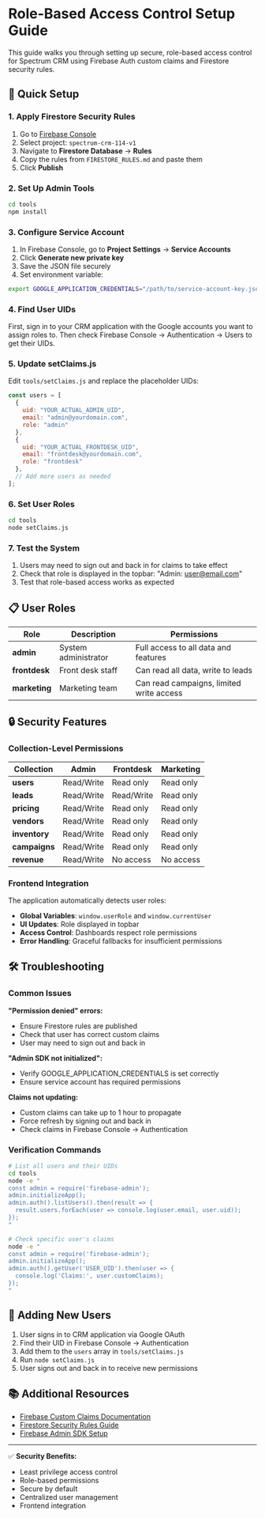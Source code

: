 # Role-Based Access Control Setup Guide

This guide walks you through setting up secure, role-based access control for Spectrum CRM using Firebase Auth custom claims and Firestore security rules.

## 🚀 Quick Setup

### 1. Apply Firestore Security Rules
1. Go to [Firebase Console](https://console.firebase.google.com/)
2. Select project: `spectrum-crm-114-v1`
3. Navigate to **Firestore Database** → **Rules**
4. Copy the rules from `FIRESTORE_RULES.md` and paste them
5. Click **Publish**

### 2. Set Up Admin Tools
```bash
cd tools
npm install
```

### 3. Configure Service Account
1. In Firebase Console, go to **Project Settings** → **Service Accounts**
2. Click **Generate new private key**
3. Save the JSON file securely
4. Set environment variable:
```bash
export GOOGLE_APPLICATION_CREDENTIALS="/path/to/service-account-key.json"
```

### 4. Find User UIDs
First, sign in to your CRM application with the Google accounts you want to assign roles to. Then check Firebase Console → Authentication → Users to get their UIDs.

### 5. Update setClaims.js
Edit `tools/setClaims.js` and replace the placeholder UIDs:
```javascript
const users = [
  { 
    uid: "YOUR_ACTUAL_ADMIN_UID", 
    email: "admin@yourdomain.com",
    role: "admin"
  },
  { 
    uid: "YOUR_ACTUAL_FRONTDESK_UID", 
    email: "frontdesk@yourdomain.com",
    role: "frontdesk"
  },
  // Add more users as needed
];
```

### 6. Set User Roles
```bash
cd tools
node setClaims.js
```

### 7. Test the System
1. Users may need to sign out and back in for claims to take effect
2. Check that role is displayed in the topbar: "Admin: user@email.com"
3. Test that role-based access works as expected

## 📋 User Roles

| Role | Description | Permissions |
|------|-------------|-------------|
| **admin** | System administrator | Full access to all data and features |
| **frontdesk** | Front desk staff | Can read all data, write to leads |
| **marketing** | Marketing team | Can read campaigns, limited write access |

## 🔒 Security Features

### Collection-Level Permissions

| Collection | Admin | Frontdesk | Marketing |
|------------|-------|-----------|-----------|
| **users** | Read/Write | Read only | Read only |
| **leads** | Read/Write | Read/Write | Read only |
| **pricing** | Read/Write | Read only | Read only |
| **vendors** | Read/Write | Read only | Read only |
| **inventory** | Read/Write | Read only | Read only |
| **campaigns** | Read/Write | Read only | Read only |
| **revenue** | Read/Write | No access | No access |

### Frontend Integration

The application automatically detects user roles:
- **Global Variables**: `window.userRole` and `window.currentUser`
- **UI Updates**: Role displayed in topbar
- **Access Control**: Dashboards respect role permissions
- **Error Handling**: Graceful fallbacks for insufficient permissions

## 🛠 Troubleshooting

### Common Issues

**"Permission denied" errors:**
- Ensure Firestore rules are published
- Check that user has correct custom claims
- User may need to sign out and back in

**"Admin SDK not initialized":**
- Verify GOOGLE_APPLICATION_CREDENTIALS is set correctly
- Ensure service account has required permissions

**Claims not updating:**
- Custom claims can take up to 1 hour to propagate
- Force refresh by signing out and back in
- Check claims in Firebase Console → Authentication

### Verification Commands

```bash
# List all users and their UIDs
cd tools
node -e "
const admin = require('firebase-admin');
admin.initializeApp();
admin.auth().listUsers().then(result => {
  result.users.forEach(user => console.log(user.email, user.uid));
});
"

# Check specific user's claims
node -e "
const admin = require('firebase-admin');
admin.initializeApp();
admin.auth().getUser('USER_UID').then(user => {
  console.log('Claims:', user.customClaims);
});
"
```

## 🔄 Adding New Users

1. User signs in to CRM application via Google OAuth
2. Find their UID in Firebase Console → Authentication
3. Add them to the `users` array in `tools/setClaims.js`
4. Run `node setClaims.js`
5. User signs out and back in to receive new permissions

## 📚 Additional Resources

- [Firebase Custom Claims Documentation](https://firebase.google.com/docs/auth/admin/custom-claims)
- [Firestore Security Rules Guide](https://firebase.google.com/docs/firestore/security/rules-structure)
- [Firebase Admin SDK Setup](https://firebase.google.com/docs/admin/setup)

---

✅ **Security Benefits:**
- Least privilege access control
- Role-based permissions
- Secure by default
- Centralized user management
- Frontend integration
